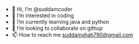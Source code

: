 - 👋 Hi, I’m @suddamcoder
- 👀 I’m interested in coding
- 🌱 I’m currently learning java and python
- 💞️ I’m looking to collaborate on githup
- 📫 How to reach me suddamshah790@gmail.com 

<!---
suddamcoder/suddamcoder is a ✨ special ✨ repository because its `README.md` (this file) appears on your GitHub profile.
You can click the Preview link to take a look at your changes.
--->
